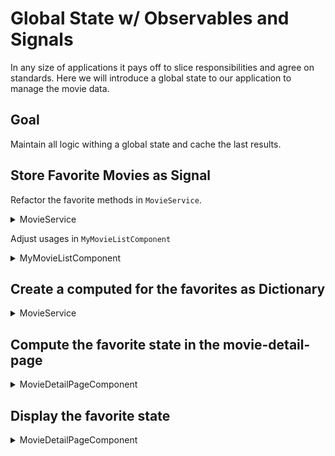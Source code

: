 # Global State w/ Observables and Signals

In any size of applications it pays off to slice responsibilities and agree on standards.
Here we will introduce a global state to our application to manage the movie data.

## Goal

Maintain all logic withing a global state and cache the last results.

## Store Favorite Movies as Signal

Refactor the favorite methods in `MovieService`.

<details>
  <summary>MovieService</summary>

```ts
// src/app/movies/movie.service.ts
import { rxState } from '@rx-angular/state';

private state = rxState<{ favorites: (MovieModel & { comment: string })[] }>(({ set }) => {
    const storedFavorites = localStorage.getItem('my-movies');
    set({ favorites: storedFavorites ? JSON.parse(storedFavorites) : [] });
});

favorites = this.state.signal('favorites');

private updateLocalStorage = effect(() => {
    // update the local storage whenever favorites change
  if (typeof localStorage === "undefined") return;
  localStorage.setItem('my-movies', JSON.stringify(this.favorites()));
});

// OVERWRITE OLD LOGIC WITH THIS 👇
setFavorites(favorites: (MovieModel & { comment: string })[]) {
  this.state.set({ favorites });
}

// DELETE THIS 👇
getFavorites(): (MovieModel & { comment: string })[] {
  if (typeof localStorage === "undefined") return [];
  const movies = localStorage.getItem('my-movies');
  return movies ? JSON.parse(movies) : [];
}
```

</details>

Adjust usages in `MyMovieListComponent`

<details>
  <summary>MyMovieListComponent</summary>

```ts
// src/app/movies/my-movie-list/my-movie-list.component.ts

// replace this 👇
this.movieService.getFavorites()

// with this 👇
this.movieService.favorites()
```

Replace all usages of `getFavorites` with the new favorites signal. Test id it is still working.

</details>


## Create a computed for the favorites as Dictionary

<details>
  <summary>MovieService</summary>

```ts
// src/app/movies/movie.service.ts

import { toDictionary } from '@rx-angular/cdk/transformations';

favoritesMap = this.state.computed(({ favorites }) => toDictionary(favorites(), 'id'));

```

</details>

## Compute the favorite state in the movie-detail-page

<details>
  <summary>MovieDetailPageComponent</summary>

```ts
// src/app/movies/movie-detail-page/movie-detail-page.component.ts

movie = this.state.computed(({ movieState }) => {
  return {
    ...movieState().movie!,
    isFavorite: this.movieService.favoritesMap()[movieState().movie!.id]
  };
});
```

</details>

## Display the favorite state

<details>
  <summary>MovieDetailPageComponent</summary>

```html

<!-- src/app/movies/movie-detail-page/movie-detail-page.component.html -->
<ui-detail-grid *ngIf="movie() as movie; else: loader">
  <div detailGridMedia>
    <!-- ADD THIS 👇-->
    <span class="favourite-btn" *ngIf="!movie.isFavorite" >☆</span>
    <span class="favourite-btn" *ngIf="movie.isFavorite" >🌟</span>
    
    <img class="aspectRatio-2-3 fit-cover"
         [src]="movie.poster_path | movieImage: 780"
         [alt]="movie.title"
         width="780px"
         height="1170px">
  </div>
```

</details>
